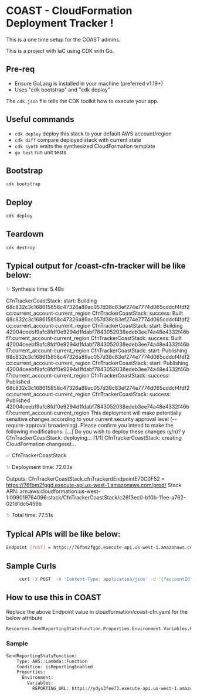 # COAST - CloudFormation Deployment Tracker !

This is a one time setup for the COAST admins.

This is a project with IaC using CDK with Go.

## Pre-req
* Ensure GoLang is installed in your machine (preferred v1.19+)
* Uses "cdk bootstrap" and "cdk deploy" 


The `cdk.json` file tells the CDK toolkit how to execute your app.

## Useful commands

 * `cdk deploy`      deploy this stack to your default AWS account/region
 * `cdk diff`        compare deployed stack with current state
 * `cdk synth`       emits the synthesized CloudFormation template
 * `go test`         run unit tests

## Bootstrap
```sh
cdk bootstrap
```

## Deploy
```sh
cdk deploy
```

## Teardown
```sh
cdk destroy
```


## Typical output for /coast-cfn-tracker will be like below:

✨  Synthesis time: 5.48s

CfnTrackerCoastStack:  start: Building 68c832c3c168615858c47326a89ac057d38c83ef274e7774d065cddcf4fdf2cc:current_account-current_region
CfnTrackerCoastStack:  success: Built 68c832c3c168615858c47326a89ac057d38c83ef274e7774d065cddcf4fdf2cc:current_account-current_region
CfnTrackerCoastStack:  start: Building 42004ceebf9afc8fdf0e9294d1fdabf7843052038edeb3ee74a48e4332f46bf7:current_account-current_region
CfnTrackerCoastStack:  success: Built 42004ceebf9afc8fdf0e9294d1fdabf7843052038edeb3ee74a48e4332f46bf7:current_account-current_region
CfnTrackerCoastStack:  start: Publishing 68c832c3c168615858c47326a89ac057d38c83ef274e7774d065cddcf4fdf2cc:current_account-current_region
CfnTrackerCoastStack:  start: Publishing 42004ceebf9afc8fdf0e9294d1fdabf7843052038edeb3ee74a48e4332f46bf7:current_account-current_region
CfnTrackerCoastStack:  success: Published 68c832c3c168615858c47326a89ac057d38c83ef274e7774d065cddcf4fdf2cc:current_account-current_region
CfnTrackerCoastStack:  success: Published 42004ceebf9afc8fdf0e9294d1fdabf7843052038edeb3ee74a48e4332f46bf7:current_account-current_region
This deployment will make potentially sensitive changes according to your current security approval level (--require-approval broadening).
Please confirm you intend to make the following modifications:
[...]
Do you wish to deploy these changes (y/n)? y
CfnTrackerCoastStack: deploying... [1/1]
CfnTrackerCoastStack: creating CloudFormation changeset...

 ✅  CfnTrackerCoastStack

✨  Deployment time: 72.03s

Outputs:
CfnTrackerCoastStack.cfnTrackerdEndpointE70C0F52 = https://76fbm2fggd.execute-api.us-west-1.amazonaws.com/prod/
Stack ARN:
arn:aws:cloudformation:us-west-1:099019764096:stack/CfnTrackerCoastStack/c26f3ec0-bf0b-11ee-a762-021d1dc5459b

✨  Total time: 77.51s
## Typical APIs will be like below:

```sh
Endpoint [POST] = https://76fbm2fggd.execute-api.us-west-1.amazonaws.com/prod/coast-cfn-tracker
```

## Sample Curls
```sh
     curl -X POST  -H 'Content-Type: application/json' -d '{"accountId": "217392306962", "awsRegion": "us-east-1"}' https://76fbm2fggd.execute-api.us-west-1.amazonaws.com/prod/coast-cfn-tracker
```

## How to use this in COAST
Replace the above Endpoint value in cloudformation/coast-cfn.yaml for the below attribute

```sh
Resources.SendReportingStatsFunction.Properties.Environment.Variables.REPORTING_URL
```

### Sample
```sh
SendReportingStatsFunction:
    Type: AWS::Lambda::Function
    Condition: isReportingEnabled
    Properties:
      Environment:
        Variables:
          REPORTING_URL: https://ydys3fee73.execute-api.us-west-1.amazonaws.com/prod/coast-cfn-tracker
     
```